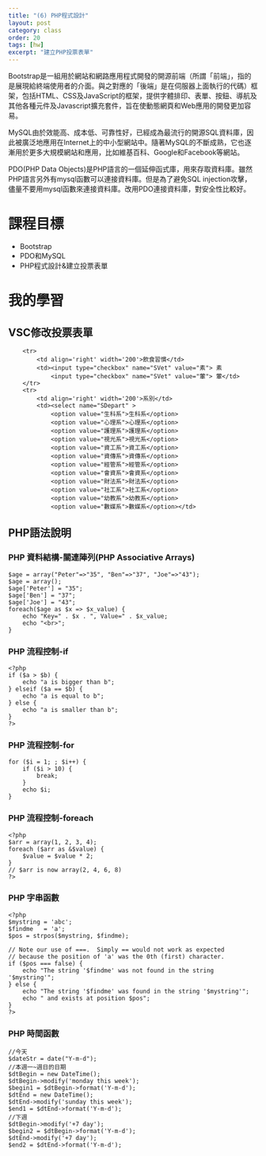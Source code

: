 ```yaml
---
title: "(6) PHP程式設計"
layout: post
category: class
order: 20
tags: [hw]
excerpt: "建立PHP投票表單"
---
```

Bootstrap是一組用於網站和網路應用程式開發的開源前端（所謂「前端」，指的是展現給終端使用者的介面。與之對應的「後端」是在伺服器上面執行的代碼）框架，包括HTML、CSS及JavaScript的框架，提供字體排印、表單、按鈕、導航及其他各種元件及Javascript擴充套件，旨在使動態網頁和Web應用的開發更加容易。

MySQL由於效能高、成本低、可靠性好，已經成為最流行的開源SQL資料庫，因此被廣泛地應用在Internet上的中小型網站中。隨著MySQL的不斷成熟，它也逐漸用於更多大規模網站和應用，比如維基百科、Google和Facebook等網站。

PDO(PHP Data Objects)是PHP語言的一個延伸函式庫，用來存取資料庫。雖然PHP語言另外有mysql函數可以連接資料庫。但是為了避免SQL injection攻擊，儘量不要用mysql函數來連接資料庫。改用PDO連接資料庫，對安全性比較好。

# 課程目標
- Bootstrap
- PDO和MySQL
- PHP程式設計&建立投票表單

# 我的學習
## VSC修改投票表單
```
    <tr>
        <td align='right' width='200'>飲食習慣</td>
        <td><input type="checkbox" name="SVet" value="素"> 素
            <input type="checkbox" name="SVet" value="葷"> 葷</td>
    </tr>
    <tr>
        <td align='right' width='200'>系別</td>
        <td><select name="SDepart" >
            <option value="生科系">生科系</option>
            <option value="心理系">心理系</option>
            <option value="護理系">護理系</option>
            <option value="視光系">視光系</option>
            <option value="資工系">資工系</option>
            <option value="資傳系">資傳系</option>
            <option value="經管系">經管系</option>
            <option value="會資系">會資系</option>
            <option value="財法系">財法系</option>
            <option value="社工系">社工系</option>
            <option value="幼教系">幼教系</option>
            <option value="數媒系">數媒系</option></td>
```
## PHP語法說明
### PHP 資料結構-關連陣列(PHP Associative Arrays)
```
$age = array("Peter"=>"35", "Ben"=>"37", "Joe"=>"43");
$age = array();
$age['Peter'] = "35";
$age['Ben'] = "37";
$age['Joe'] = "43";
foreach($age as $x => $x_value) {
    echo "Key=" . $x . ", Value=" . $x_value;
    echo "<br>";
}
```
### PHP 流程控制-if
```
<?php
if ($a > $b) {
    echo "a is bigger than b";
} elseif ($a == $b) {
    echo "a is equal to b";
} else {
    echo "a is smaller than b";
}
?>
```
### PHP 流程控制-for
```
for ($i = 1; ; $i++) {
    if ($i > 10) {
        break;
    }
    echo $i;
}
```
### PHP 流程控制-foreach
```
<?php
$arr = array(1, 2, 3, 4);
foreach ($arr as &$value) {
    $value = $value * 2;
}
// $arr is now array(2, 4, 6, 8)
?>
```
### PHP 字串函數
```
<?php
$mystring = 'abc';
$findme   = 'a';
$pos = strpos($mystring, $findme);

// Note our use of ===.  Simply == would not work as expected
// because the position of 'a' was the 0th (first) character.
if ($pos === false) {
    echo "The string '$findme' was not found in the string '$mystring'";
} else {
    echo "The string '$findme' was found in the string '$mystring'";
    echo " and exists at position $pos";
}
?>
```
### PHP 時間函數
```
//今天
$dateStr = date("Y-m-d");
//本週一~週日的日期
$dtBegin = new DateTime();
$dtBegin->modify('monday this week');
$begin1 = $dtBegin->format('Y-m-d');
$dtEnd = new DateTime();
$dtEnd->modify('sunday this week');
$end1 = $dtEnd->format('Y-m-d');
//下週
$dtBegin->modify('+7 day');
$begin2 = $dtBegin->format('Y-m-d');
$dtEnd->modify('+7 day');
$end2 = $dtEnd->format('Y-m-d');
```


[1]: https://github.com/        "GitHub"
[2]: https://pages.github.com/  "GitHub Pages"
[3]: https://jekyllrb.com/      "Jekyll"
[4]: http://markdown.tw         "Markdown文件"
[5]: http://dillinger.io/       "Dillinger"


